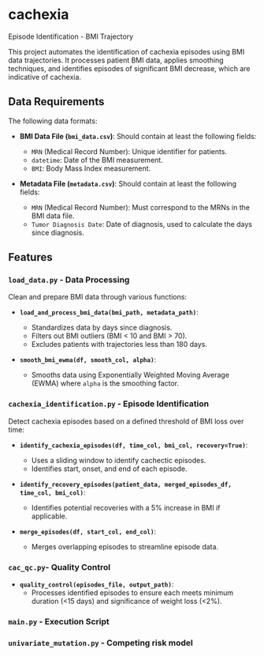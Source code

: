 # cachexia
Episode Identification - BMI Trajectory

This project automates the identification of cachexia episodes using BMI data trajectories. It processes patient BMI data, applies smoothing techniques, and identifies episodes of significant BMI decrease, which are indicative of cachexia.

## Data Requirements
The following data formats:

- **BMI Data File (`bmi_data.csv`)**: Should contain at least the following fields:
  - `MRN` (Medical Record Number): Unique identifier for patients.
  - `datetime`: Date of the BMI measurement.
  - `BMI`: Body Mass Index measurement.

- **Metadata File (`metadata.csv`)**: Should contain at least the following fields:
  - `MRN` (Medical Record Number): Must correspond to the MRNs in the BMI data file.
  - `Tumor Diagnosis Date`: Date of diagnosis, used to calculate the days since diagnosis.

## Features
### `load_data.py` - Data Processing
Clean and prepare BMI data through various functions:

- **`load_and_process_bmi_data(bmi_path, metadata_path)`**:
  - Standardizes data by days since diagnosis.
  - Filters out BMI outliers (BMI < 10 and BMI > 70).
  - Excludes patients with trajectories less than 180 days.

- **`smooth_bmi_ewma(df, smooth_col, alpha)`**:
  - Smooths data using Exponentially Weighted Moving Average (EWMA) where `alpha` is the smoothing factor.

### `cachexia_identification.py` - Episode Identification
Detect cachexia episodes based on a defined threshold of BMI loss over time:

- **`identify_cachexia_episodes(df, time_col, bmi_col, recovery=True)`**:
  - Uses a sliding window to identify cachectic episodes.
  - Identifies start, onset, and end of each episode.

- **`identify_recovery_episodes(patient_data, merged_episodes_df, time_col, bmi_col)`**:
  - Identifies potential recoveries with a 5% increase in BMI if applicable.

- **`merge_episodes(df, start_col, end_col)`**:
  - Merges overlapping episodes to streamline episode data.
### `cac_qc.py`- Quality Control

- **`quality_control(episodes_file, output_path)`**:
  - Processes identified episodes to ensure each meets minimum duration (<15 days) and significance of weight loss (<2%).

### `main.py` - Execution Script

### `univariate_mutation.py` - Competing risk model

  
